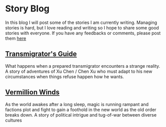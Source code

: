 # Story Blog
In this blog I will post some of the stories I am currently writing. Managing stories is hard, but I love reading and writing so I hope to share some good stories with everyone. If you have any feedbacks or comments, please post them [here](https://github.com/modernAlcibiades/blog-for-stories/issues/1)

## [Transmigrator's Guide](/blog-for-stories/tg/index)
What happens when a prepared transmigrator encounters a strange reality.
A story of adventures of Xu Chen / Chen Xu who must adapt to his new
circumstances when things refuse happen how he wants.


## [Vermillion Winds](/blog-for-stories/vw/index)
As the world awakes after a long sleep, magic is running rampant and factions plot and fight to gain a foothold in the new world as the old order breaks down. A story of political intrigue and tug-of-war between diverse cultures
